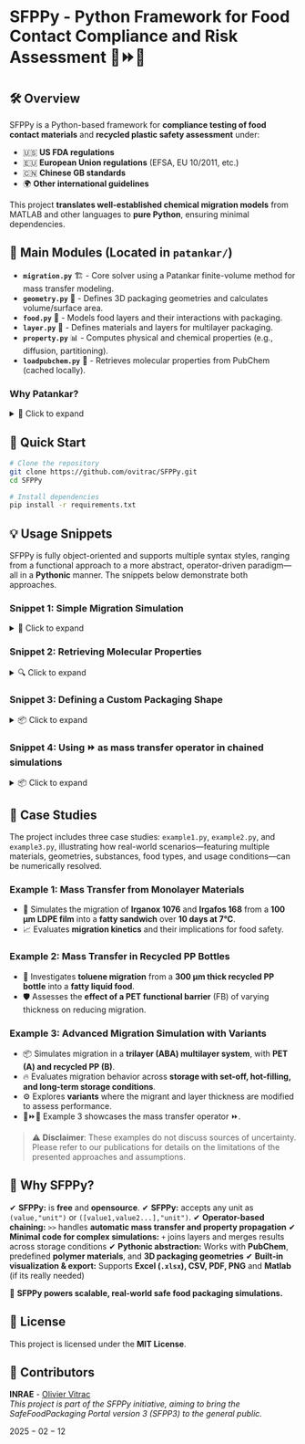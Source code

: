 # SFPPy - Python Framework for Food Contact Compliance and Risk Assessment 🍏⏩🍎

## 🛠️ Overview

SFPPy is a Python-based framework for **compliance testing of food contact materials** and **recycled plastic safety assessment** under:

- 🇺🇸 **US FDA regulations**
- 🇪🇺 **European Union regulations** (EFSA, EU 10/2011, etc.)
- 🇨🇳 **Chinese GB standards**
- 🌍 **Other international guidelines**

This project **translates well-established chemical migration models** from MATLAB and other languages to **pure Python**, ensuring minimal dependencies.

## 📁 Main Modules (Located in `patankar/`)

- **`migration.py`** 🏗️ - Core solver using a Patankar finite-volume method for mass transfer modeling.
- **`geometry.py`** 📐 - Defines 3D packaging geometries and calculates volume/surface area.
- **`food.py`** 🍎 - Models food layers and their interactions with packaging.
- **`layer.py`** 📜 - Defines materials and layers for multilayer packaging.
- **`property.py`** 📊 - Computes physical and chemical properties (e.g., diffusion, partitioning).
- **`loadpubchem.py`** 🔬 - Retrieves molecular properties from PubChem (cached locally).

### Why Patankar?

<details>
  <summary>📜 Click to expand</summary>

> 💡 The `patankar` folder is named in honor of **Suhas V. Patankar**, who developed and popularized the **[finite volume method](https://catatanstudi.wordpress.com/wp-content/uploads/2010/02/numerical-heat-transfer-and-fluid-flow.pdf)**, which this project adapts for **mass transfer problems with an arbitrary number of Rankine discontinuities**.
>
> 🔧 The modules include a knowledge management system via extensible classes, allowing easy expansion to cover additional cases and implement new prediction methods.

</details>

## 🚀 Quick Start

```bash
# Clone the repository
git clone https://github.com/ovitrac/SFPPy.git
cd SFPPy

# Install dependencies
pip install -r requirements.txt
```

## 💡 Usage Snippets

SFPPy is fully object-oriented and supports multiple syntax styles, ranging from a functional approach to a more abstract, operator-driven paradigm—all in a **Pythonic** manner. The snippets below demonstrate both approaches.

### Snippet 1: Simple Migration Simulation

<details>
  <summary>📜 Click to expand</summary>

```python
from patankar.food import ethanol  # food database
from patankar.layer import layer  # material database
from patankar.migration import senspatankar  # solver

# Define medium and layers
simulant = ethanol()
A = layer(layername="layer 1 (contact)", D=1e-15, l=50e-6, C0=0)  # SI units
B = layer(layername="layer 2", D=(1e-9, "cm**2/s"), l=(100, "um"))
multilayer = A + B  # layer A is contact (food is on the left)

# Run solver
solution = senspatankar(multilayer, simulant)
solution.plotCF()  # concentration kinetic in the simulant (F) for default times
solution.plotCx()  # concentration profile in the multilayer packaging
```

📝 **Notations**: $D$ is the diffusivity, $l$ is the thickness layer, and $C_0$ is the initial concentration.

</details>

### Snippet 2: Retrieving Molecular Properties

<details>
  <summary>🔍 Click to expand</summary>

```python
from patankar.loadpubchem import migrant  # connect to pubchem for missing substances

m = migrant(name="bisphenol A")
print(m.M, m.logP)  # Molecular weight & logP value
```

<small>💡 The examples show how to inject `m` into layers (e.g., `multilayer` in snippet 1) to get customized simulations for specific substances and polymers.</small>

</details>

### Snippet 3: Defining a Custom Packaging Shape

<details>
  <summary>📦 Click to expand</summary>

```python
from patankar.geometry import Packaging3D

pkg = Packaging3D('bottle', body_radius=(5, 'cm'), body_height=(0.2, 'm'),
                  neck_radius=(19, "mm"), neck_height=(40, "mm"))
vol, area = pkg.get_volume_and_area()
print("Volume (m³):", vol)
print("Surface Area (m²):", area)
```

<small>💡 The examples show how to use either `pkg` or its properties to achieve mass transfer simulation for a specific geometry.</small>

<small>⚠️ **Note**: To efficiently simulate the migration of substances from packaging materials, SFPPy **unfolds complex 3D packaging geometries** into an equivalent **1D representation**. This transformation assumes that **substance desorption is predominantly governed by diffusion within the walls** of the packaging.</small>

<small>🔍 The `geometry.py` module provides tools to compute **surface-area-to-volume ratios**, extract wall thicknesses, and generate equivalent **1D models** for mass transfer simulations.</small>

</details>

### Snippet 4: Using  **⏩**  as mass transfer operator in chained simulations
<details>
 <summary>📦 Click to expand</summary>

📌 **SFPPy** leverages **multiple inheritance** to define food contact conditions by combining **storage conditions**, **food types**, and **physical properties**.  

📌 Additionally, **two operators** play a key role in SFPPy’s intuitive syntax:  

- **➕** for **combining layers** and **merging results**  
- **⏩** for naturally representing **mass transfer**  

With these operators, **mass transfer** can be abstracted into a simple, visual representation:  

1. **🍏⏩🍎**  
   _(Direct transfer from green to red, symbolizing migration.)_  

2. **🍏⏩🟠⏩🍎**  
   _(Includes an intermediate step, depicting progressive migration.)_  

3. **🍏⏩🟡⏩🟠⏩🍎**  
   _(More detailed, illustrating multiple contamination stages over time.)_  

4. **🍏⚡⏩🍎**  
   _(Emphasizes **active food transformation**, with accelerated mass transfer.)_  

🌟 **SFPPy** makes this abstraction possible with simple, expressive code.

```python
from patankar.layer import gPET, PP
from patankar.food import ambient, hotfilled, realfood, fat, liquid, stacked
from patankar.loadpubchem import migrant

# Define migrant and packaging layers (ABA: PET-PP-PET)
m = migrant("limonene")
A = gPET(l=(20, "um"), migrant=m, C0=0)
B = PP(l=(500, "um"), migrant=m, C0=200)  
ABA = A + B + A  # the most left layer is contact (food on the left)

# Define storage and processing conditions:
# 1:storage in stacks >> 2:hot-filled container >> 3:long-term storage of packaged food
class contact1(stacked, ambient): name = "1:setoff"; contacttime = (4, "months")
class contact2(hotfilled, realfood, liquid, fat): name = "2:hotfilling"
class contact3(ambient, realfood, liquid, fat): name = "3:storage"; contacttime = (6, "months")

# Instantiate and simulate with ⏩
medium1, medium2, medium3 = contact1(), contact2(), contact3()
medium1 >> ABA >> medium1 >> medium2 >> medium3  # Automatic chaining

# Merge all kinetics into a single one and plot the migration kinetics
sol123 = medium1.lastsimulation + medium2.lastsimulation + medium3.lastsimulation
sol123.plotCF()

```
### **🧩 How It Works**

Each **contact class** inherits attributes from **multiple base classes**, allowing flexible combinations of:

1. **📌 Storage Conditions**:  
   - `ambient`: Defines standard storage at room temperature  
   - `hotfilled`: Represents high-temperature filling processes  
   - `stacked`: Models setoff migration when packaging layers are stacked  

2. **🥘 Food Types & Interactions**:  
   - `realfood`: Represents actual food matrices  
   - `liquid`: Specifies that the food is a liquid  
   - `fat`: Indicates a fatty food, influencing partitioning behavior  



<small>🔬 **By combining these components, SFPPy allows streamlined, physics-based simulations with minimal code.** 🚀</small>

</details>



## 📖 Case Studies

The project includes three case studies: `example1.py`, `example2.py`, and `example3.py`, illustrating how real-world scenarios—featuring multiple materials, geometries, substances, food types, and usage conditions—can be numerically resolved.

### Example 1: **Mass Transfer from Monolayer Materials**

- 🥪 Simulates the migration of **Irganox 1076** and **Irgafos 168** from a **100 µm LDPE film** into a **fatty sandwich** over **10 days at 7°C**.
- 📈 Evaluates **migration kinetics** and their implications for food safety.

### Example 2: **Mass Transfer in Recycled PP Bottles**

- 🍼 Investigates **toluene migration** from a **300 µm thick recycled PP bottle** into a **fatty liquid food**.
- 🛡️ Assesses the **effect of a PET functional barrier** (FB) of varying thickness on reducing migration.

### Example 3: **Advanced Migration Simulation with Variants**

- 📦 Simulates migration in a **trilayer (ABA) multilayer system**, with **PET (A) and recycled PP (B)**.
- 🔥 Evaluates migration behavior across **storage with set-off, hot-filling, and long-term storage conditions**.
- ⚙️ Explores **variants** where the migrant and layer thickness are modified to assess performance.
- 🍏⏩🍎 Example 3 showcases the mass transfer operator ⏩.



> ⚠️ **Disclaimer**: These examples do not discuss sources of uncertainty. Please refer to our publications for details on the limitations of the presented approaches and assumptions.



## **🌟 Why SFPPy?**

✔ **SFPPy:** is **free** and **opensource**. 
✔ **SFPPy:** accepts any unit as `(value,"unit")` or `([value1,value2...],"unit")`. 
✔ **Operator-based chaining:** `>>` handles **automatic mass transfer and property propagation**
✔ **Minimal code for complex simulations:** `+` joins layers and merges results across storage conditions
✔ **Pythonic abstraction:** Works with **PubChem**, predefined **polymer materials**, and **3D packaging geometries**
✔ **Built-in visualization & export:** Supports **Excel (`.xlsx`), CSV, PDF, PNG** and **Matlab** (if its really needed)

🔬 **SFPPy powers scalable, real-world safe food packaging simulations.**

## 📜 License

This project is licensed under the **MIT License**.

## 🤝 Contributors

**INRAE** - [Olivier Vitrac](mailto:olivier.vitrac@agroparistech.fr)  
*This project is part of the SFPPy initiative, aiming to bring the SafeFoodPackaging Portal version 3 (SFPP3) to the general public.*

$2025-02-12$
